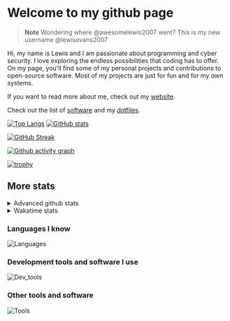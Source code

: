 # Welcome to my github page

> **Note**
> Wondering where @awesomelewis2007 went? This is my new username @lewisevans2007

Hi, my name is Lewis and I am passionate about programming and cyber security. I love exploring the endless possibilities that coding has to offer. On my page, you'll find some of my personal projects and contributions to open-source software. Most of my projects are just for fun and for my own systems.

If you want to read more about me, check out my [website](https://lewisevans2007.github.io/).

Check out the list of [software](https://github.com/lewisevans2007/lewisevans2007/blob/master/software.md) and my [dotfiles](https://github.com/lewisevans2007/dotfiles).

[![Top Langs](https://github-readme-stats.vercel.app/api/top-langs/?username=lewisevans2007&hide=html,css,jupyter%20notebook&langs_count=10&layout=donut&theme=transparent&exclude_repo=GPT-code-repository,Obsidian_vault)](https://github.com/anuraghazra/github-readme-stats) 
[![GitHub stats](https://github-readme-stats.vercel.app/api?username=lewisevans2007&show_icons=true&theme=transparent)](https://github.com/anuraghazra/github-readme-stats)

[![GitHub Streak](https://streak-stats.demolab.com?user=Awesomelewis2007&theme=transparent)](https://git.io/streak-stats)

[![Github activity graph](https://github-readme-activity-graph.vercel.app/graph?username=lewisevans2007&theme=github-compact&area=true)](https://github.com/ashutosh00710/github-readme-activity-graph)

[![trophy](https://github-profile-trophy.vercel.app/?username=lewisevans2007&theme=darkhub)](https://github.com/ryo-ma/github-profile-trophy)

## More stats
<details close>
<summary>Advanced github stats</summary>
<br>
  
![Metrics](https://raw.githubusercontent.com/lewisevans2007/lewisevans2007/master/github-metrics.svg)
  
</details>

<details close>
<summary>Wakatime stats</summary>
<br>

<!--START_SECTION:waka-->

```txt
Markdown        4 hrs           █████████████▓░░░░░░░░░░░   54.65 %
C               1 hr 22 mins    ████▓░░░░░░░░░░░░░░░░░░░░   18.67 %
Python          46 mins         ██▓░░░░░░░░░░░░░░░░░░░░░░   10.52 %
mcfunction      41 mins         ██▒░░░░░░░░░░░░░░░░░░░░░░   09.37 %
Other           10 mins         ▓░░░░░░░░░░░░░░░░░░░░░░░░   02.33 %
JSON            8 mins          ▒░░░░░░░░░░░░░░░░░░░░░░░░   01.95 %
YAML            7 mins          ▒░░░░░░░░░░░░░░░░░░░░░░░░   01.66 %
Makefile        2 mins          ░░░░░░░░░░░░░░░░░░░░░░░░░   00.48 %
INI             0 secs          ░░░░░░░░░░░░░░░░░░░░░░░░░   00.19 %
Git Config      0 secs          ░░░░░░░░░░░░░░░░░░░░░░░░░   00.06 %
Bash            0 secs          ░░░░░░░░░░░░░░░░░░░░░░░░░   00.03 %
C++             0 secs          ░░░░░░░░░░░░░░░░░░░░░░░░░   00.03 %
Objective-C     0 secs          ░░░░░░░░░░░░░░░░░░░░░░░░░   00.02 %
Git             0 secs          ░░░░░░░░░░░░░░░░░░░░░░░░░   00.02 %
Text Template   0 secs          ░░░░░░░░░░░░░░░░░░░░░░░░░   00.01 %
```

<!--END_SECTION:waka-->
</details>

### Languages I know
![Languages](https://skillicons.dev/icons?i=python,cpp,cs,c,javascript,nodejs,dotnet,bash,css,html,rust)
### Development tools and software I use
![Dev_tools](https://skillicons.dev/icons?i=git,docker,github,googlecloud,vscode,visualstudio,raspberrypi,linux,powershell,replit)
### Other tools and software
![Tools](https://skillicons.dev/icons?i=blender,ps,pr,ai,xd,figma)

